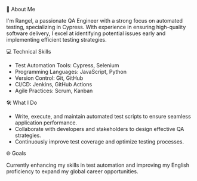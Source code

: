 🌟 About Me

I'm Rangel, a passionate QA Engineer with a strong focus on automated testing, specializing in Cypress. With experience in ensuring high-quality software delivery, I excel at identifying potential issues early and implementing efficient testing strategies.

💻 Technical Skills

- Test Automation Tools: Cypress, Selenium
- Programming Languages: JavaScript, Python
- Version Control: Git, GitHub
- CI/CD: Jenkins, GitHub Actions
- Agile Practices: Scrum, Kanban

🛠️ What I Do

- Write, execute, and maintain automated test scripts to ensure seamless application performance.
- Collaborate with developers and stakeholders to design effective QA strategies.
- Continuously improve test coverage and optimize testing processes.

🌐 Goals

Currently enhancing my skills in test automation and improving my English proficiency to expand my global career opportunities.
